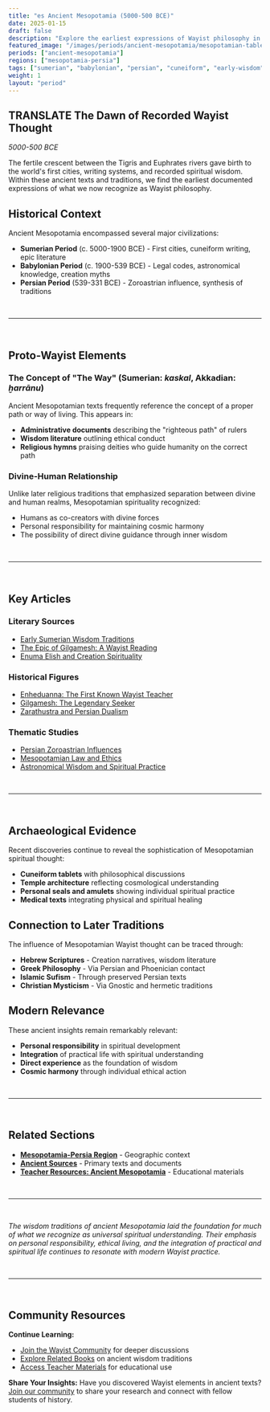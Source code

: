 ```yaml
---
title: "es Ancient Mesopotamia (5000-500 BCE)"
date: 2025-01-15
draft: false
description: "Explore the earliest expressions of Wayist philosophy in Sumerian, Babylonian, and Persian civilizations."
featured_image: "/images/periods/ancient-mesopotamia/mesopotamian-tablet.jpg"
periods: ["ancient-mesopotamia"]
regions: ["mesopotamia-persia"]
tags: ["sumerian", "babylonian", "persian", "cuneiform", "early-wisdom"]
weight: 1
layout: "period"
---
```


## TRANSLATE The Dawn of Recorded Wayist Thought

*5000-500 BCE*

The fertile crescent between the Tigris and Euphrates rivers gave birth to the world's first cities, writing systems, and recorded spiritual wisdom. Within these ancient texts and traditions, we find the earliest documented expressions of what we now recognize as Wayist philosophy.

## Historical Context

Ancient Mesopotamia encompassed several major civilizations:

- **Sumerian Period** (c. 5000-1900 BCE) - First cities, cuneiform writing, epic literature
- **Babylonian Period** (c. 1900-539 BCE) - Legal codes, astronomical knowledge, creation myths  
- **Persian Period** (539-331 BCE) - Zoroastrian influence, synthesis of traditions

<br>

---

<br>

## Proto-Wayist Elements

### The Concept of "The Way" (Sumerian: *kaskal*, Akkadian: *ḫarrānu*)

Ancient Mesopotamian texts frequently reference the concept of a proper path or way of living. This appears in:

- **Administrative documents** describing the "righteous path" of rulers
- **Wisdom literature** outlining ethical conduct
- **Religious hymns** praising deities who guide humanity on the correct path

### Divine-Human Relationship

Unlike later religious traditions that emphasized separation between divine and human realms, Mesopotamian spirituality recognized:

- Humans as co-creators with divine forces
- Personal responsibility for maintaining cosmic harmony
- The possibility of direct divine guidance through inner wisdom

<br>

---

<br>

## Key Articles

### Literary Sources
- [Early Sumerian Wisdom Traditions](/periods/ancient-mesopotamia/early-sumerian-wisdom/)
- [The Epic of Gilgamesh: A Wayist Reading](/periods/ancient-mesopotamia/gilgamesh-epic-wayist-elements/)
- [Enuma Elish and Creation Spirituality](/periods/ancient-mesopotamia/babylonian-creation-myths/)

### Historical Figures  
- [Enheduanna: The First Known Wayist Teacher](/figures/ancient/enheduanna/)
- [Gilgamesh: The Legendary Seeker](/figures/ancient/gilgamesh-legendary/)
- [Zarathustra and Persian Dualism](/figures/ancient/zarathustra/)

### Thematic Studies
- [Persian Zoroastrian Influences](/periods/ancient-mesopotamia/persian-influence-the-way/)
- [Mesopotamian Law and Ethics](/periods/ancient-mesopotamia/law-and-ethics/)
- [Astronomical Wisdom and Spiritual Practice](/periods/ancient-mesopotamia/astronomy-spirituality/)

<br>

---

<br>

## Archaeological Evidence

Recent discoveries continue to reveal the sophistication of Mesopotamian spiritual thought:

- **Cuneiform tablets** with philosophical discussions
- **Temple architecture** reflecting cosmological understanding
- **Personal seals and amulets** showing individual spiritual practice
- **Medical texts** integrating physical and spiritual healing

## Connection to Later Traditions

The influence of Mesopotamian Wayist thought can be traced through:

- **Hebrew Scriptures** - Creation narratives, wisdom literature
- **Greek Philosophy** - Via Persian and Phoenician contact
- **Islamic Sufism** - Through preserved Persian texts
- **Christian Mysticism** - Via Gnostic and hermetic traditions

## Modern Relevance

These ancient insights remain remarkably relevant:

- **Personal responsibility** in spiritual development  
- **Integration** of practical life with spiritual understanding
- **Direct experience** as the foundation of wisdom
- **Cosmic harmony** through individual ethical action

<br>

---

<br>

## Related Sections

- **[Mesopotamia-Persia Region](/regions/mesopotamia-persia/)** - Geographic context
- **[Ancient Sources](/sources/ancient/)** - Primary texts and documents
- **[Teacher Resources: Ancient Mesopotamia](/teachers/ancient-mesopotamia-lesson-plan/)** - Educational materials

<br>

---

<br>

*The wisdom traditions of ancient Mesopotamia laid the foundation for much of what we recognize as universal spiritual understanding. Their emphasis on personal responsibility, ethical living, and the integration of practical and spiritual life continues to resonate with modern Wayist practice.*

<br>

---

<br>


## Community Resources

**Continue Learning:**
- [Join the Wayist Community](https://wayist.life) for deeper discussions
- [Explore Related Books](https://wayism.org/books) on ancient wisdom traditions
- [Access Teacher Materials](https://wayism.org/teachers) for educational use

**Share Your Insights:**
Have you discovered Wayist elements in ancient texts? [Join our community](https://wayist.life) to share your research and connect with fellow students of history.

